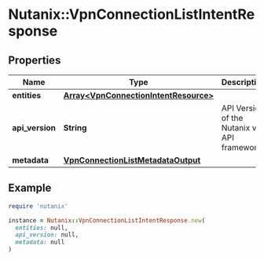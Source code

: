 # Nutanix::VpnConnectionListIntentResponse

## Properties

| Name | Type | Description | Notes |
| ---- | ---- | ----------- | ----- |
| **entities** | [**Array&lt;VpnConnectionIntentResource&gt;**](VpnConnectionIntentResource.md) |  | [optional] |
| **api_version** | **String** | API Version of the Nutanix v3 API framework. | [default to &#39;3.1.0&#39;] |
| **metadata** | [**VpnConnectionListMetadataOutput**](VpnConnectionListMetadataOutput.md) |  |  |

## Example

```ruby
require 'nutanix'

instance = Nutanix::VpnConnectionListIntentResponse.new(
  entities: null,
  api_version: null,
  metadata: null
)
```

